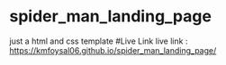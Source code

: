 # spider_man_landing_page
just a html and css template 
#Live Link 
live link : https://kmfoysal06.github.io/spider_man_landing_page/
